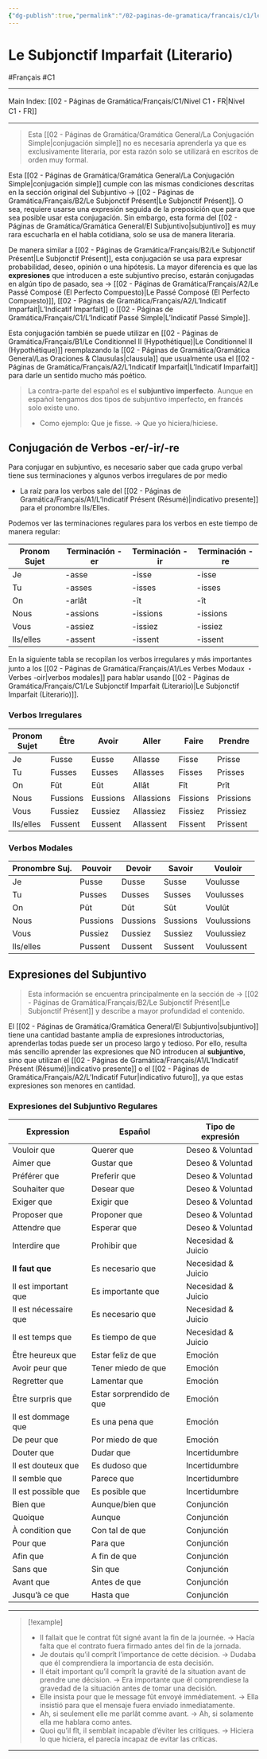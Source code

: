 ```yaml
---
{"dg-publish":true,"permalink":"/02-paginas-de-gramatica/francais/c1/le-subjonctif-imparfait-literario/"}
---
```


# Le Subjonctif Imparfait (Literario)
#Français #C1
___
Main Index: [[02 - Páginas de Gramática/Français/C1/Nivel C1・FR\|Nivel C1・FR]]
___
> Esta [[02 - Páginas de Gramática/Gramática General/La Conjugación Simple\|conjugación simple]] no es necesaria aprenderla ya que es exclusivamente literaria, por esta razón solo se utilizará en escritos de orden muy formal.

Esta [[02 - Páginas de Gramática/Gramática General/La Conjugación Simple\|conjugación simple]] cumple con las mismas condiciones descritas en la sección original del Subjuntivo → [[02 - Páginas de Gramática/Français/B2/Le Subjonctif Présent\|Le Subjonctif Présent]]. O sea, requiere usarse una expresión seguida de la preposición que para que sea posible usar esta conjugación. Sin embargo, esta forma del [[02 - Páginas de Gramática/Gramática General/El Subjuntivo\|subjuntivo]] es muy rara escucharla en el habla cotidiana, solo se usa de manera literaria.

De manera similar a [[02 - Páginas de Gramática/Français/B2/Le Subjonctif Présent\|Le Subjonctif Présent]], esta conjugación se usa para expresar probabilidad, deseo, opinión o una hipótesis. La mayor diferencia es que las **expresiones** que introducen a este subjuntivo preciso, estarán conjugadas en algún tipo de pasado, sea → [[02 - Páginas de Gramática/Français/A2/Le Passé Composé (El Perfecto Compuesto)\|Le Passé Composé (El Perfecto Compuesto)]], [[02 - Páginas de Gramática/Français/A2/L’Indicatif Imparfait\|L’Indicatif Imparfait]] o [[02 - Páginas de Gramática/Français/C1/L’Indicatif Passé Simple\|L’Indicatif Passé Simple]].

Esta conjugación también se puede utilizar en [[02 - Páginas de Gramática/Français/B1/Le Conditionnel II (Hypothétique)\|Le Conditionnel II (Hypothétique)]] reemplazando la [[02 - Páginas de Gramática/Gramática General/Las Oraciones & Clausulas\|clausula]] que usualmente usa el [[02 - Páginas de Gramática/Français/A2/L’Indicatif Imparfait\|L’Indicatif Imparfait]] para darle un sentido mucho más poético.

> La contra-parte del español es el **subjuntivo imperfecto**. Aunque en español tengamos dos tipos de subjuntivo imperfecto, en francés solo existe uno. 
> - Como ejemplo: Que je fisse. → Que yo hiciera/hiciese.

## Conjugación de Verbos -er/-ir/-re
Para conjugar en subjuntivo, es necesario saber que cada grupo verbal tiene sus terminaciones y algunos verbos irregulares de por medio

- La raíz para los verbos sale del [[02 - Páginas de Gramática/Français/A1/L’Indicatif Présent (Résumé)\|indicativo presente]] para el pronombre Ils/Elles.

Podemos ver las terminaciones regulares para los verbos en este tiempo de manera regular:

| Pronom Sujet | Terminación -er | Terminación -ir | Terminación -re |
| ------------ | --------------- | --------------- | --------------- |
| Je           | -asse           | -isse           | -isse           |
| Tu           | -asses          | -isses          | -isses          |
| On           | -arlât          | -ît             | -ît             |
| Nous         | -assions        | -issions        | -issions        |
| Vous         | -assiez         | -issiez         | -issiez         |
| Ils/elles    | -assent         | -issent         | -issent         |
En la siguiente tabla se recopilan los verbos  irregulares y más importantes junto a los [[02 - Páginas de Gramática/Français/A1/Les Verbes Modaux ・Verbes -oir\|verbos modales]] para hablar usando [[02 - Páginas de Gramática/Français/C1/Le Subjonctif Imparfait (Literario)\|Le Subjonctif Imparfait (Literario)]].
### Verbos Irregulares

| Pronom Sujet | Être     | Avoir    | Aller      | Faire    | Prendre   | Tenir     |
| ------------ | -------- | -------- | ---------- | -------- | --------- | --------- |
| Je           | Fusse    | Eusse    | Allasse    | Fisse    | Prisse    | Tinsse    |
| Tu           | Fusses   | Eusses   | Allasses   | Fisses   | Prisses   | Tinsses   |
| On           | Fût      | Eût      | Allât      | Fît      | Prît      | Tînt      |
| Nous         | Fussions | Eussions | Allassions | Fissions | Prissions | Tinssions |
| Vous         | Fussiez  | Eussiez  | Allassiez  | Fissiez  | Prissiez  | Tinssiez  |
| Ils/elles    | Fussent  | Eussent  | Allassent  | Fissent  | Prissent  | Tinssent  |
### Verbos Modales

| Pronombre Suj. | Pouvoir  | Devoir   | Savoir   | Vouloir     |
| -------------- | -------- | -------- | -------- | ----------- |
| Je             | Pusse    | Dusse    | Susse    | Voulusse    |
| Tu             | Pusses   | Dusses   | Susses   | Voulusses   |
| On             | Pût      | Dût      | Sût      | Voulût      |
| Nous           | Pussions | Dussions | Sussions | Voulussions |
| Vous           | Pussiez  | Dussiez  | Sussiez  | Voulussiez  |
| Ils/elles      | Pussent  | Dussent  | Sussent  | Voulussent  |

## Expresiones del Subjuntivo
> Esta información se encuentra principalmente en la sección de → [[02 - Páginas de Gramática/Français/B2/Le Subjonctif Présent\|Le Subjonctif Présent]] y describe a mayor profundidad el contenido.

El [[02 - Páginas de Gramática/Gramática General/El Subjuntivo\|subjuntivo]] tiene una cantidad bastante amplia de expresiones introductorias, aprenderlas todas puede ser un proceso largo y tedioso. Por ello, resulta más sencillo aprender las expresiones que NO introducen al **subjuntivo**, sino que utilizan el [[02 - Páginas de Gramática/Français/A1/L’Indicatif Présent (Résumé)\|indicativo presente]] o el [[02 - Páginas de Gramática/Français/A2/L’Indicatif Futur\|indicativo futuro]], ya que estas expresiones son menores en cantidad.

### Expresiones del Subjuntivo Regulares

| Expression            | Español                  | Tipo de expresión  |
| --------------------- | ------------------------ | ------------------ |
| Vouloir que           | Querer que               | Deseo & Voluntad   |
| Aimer que             | Gustar que               | Deseo & Voluntad   |
| Préférer que          | Preferir que             | Deseo & Voluntad   |
| Souhaiter que         | Desear que               | Deseo & Voluntad   |
| Exiger que            | Exigir que               | Deseo & Voluntad   |
| Proposer que          | Proponer que             | Deseo & Voluntad   |
| Attendre que          | Esperar que              | Deseo & Voluntad   |
| Interdire que         | Prohibir que             | Necesidad & Juicio |
| **Il faut que**       | Es necesario que         | Necesidad & Juicio |
| Il est important que  | Es importante que        | Necesidad & Juicio |
| Il est nécessaire que | Es necesario que         | Necesidad & Juicio |
| Il est temps que      | Es tiempo de que         | Necesidad & Juicio |
| Être heureux que      | Estar feliz de que       | Emoción            |
| Avoir peur que        | Tener miedo de que       | Emoción            |
| Regretter que         | Lamentar que             | Emoción            |
| Être surpris que      | Estar sorprendido de que | Emoción            |
| Il est dommage que    | Es una pena que          | Emoción            |
| De peur que           | Por miedo de que         | Emoción            |
| Douter que            | Dudar que                | Incertidumbre      |
| Il est douteux que    | Es dudoso que            | Incertidumbre      |
| Il semble que         | Parece que               | Incertidumbre      |
| Il est possible que   | Es posible que           | Incertidumbre      |
| Bien que              | Aunque/bien que          | Conjunción         |
| Quoique               | Aunque                   | Conjunción         |
| À condition que       | Con tal de que           | Conjunción         |
| Pour que              | Para que                 | Conjunción         |
| Afin que              | A fin de que             | Conjunción         |
| Sans que              | Sin que                  | Conjunción         |
| Avant que             | Antes de que             | Conjunción         |
| Jusqu’à ce que        | Hasta que                | Conjunción         |
___

> [!example]
> 
> - Il fallait que le contrat fût signé avant la fin de la journée. → Hacía falta que el contrato fuera firmado antes del fin de la jornada.
> - Je doutais qu’il comprît l’importance de cette décision. → Dudaba que él comprendiera la importancia de esta decisión.
> - Il était important qu’il comprît la gravité de la situation avant de prendre une décision. → Era importante que él comprendiese la gravedad de la situación antes de tomar una decisión.
> - Elle insista pour que le message fût envoyé immédiatement. → Ella insistió para que el mensaje fuera enviado inmediatamente.
> - Ah, si seulement elle me parlât comme avant. → Ah, si solamente ella me hablara como antes.
> - Quoi qu’il fît, il semblait incapable d’éviter les critiques. → Hiciera lo que hiciera, el parecía incapaz de evitar las críticas.


___
